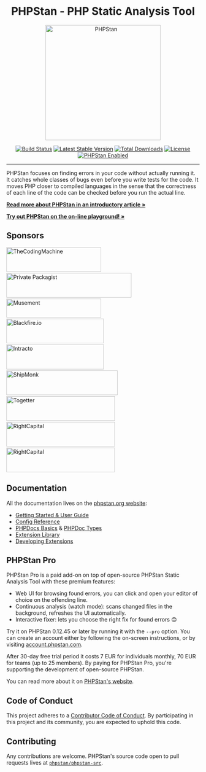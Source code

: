 <h1 align="center">PHPStan - PHP Static Analysis Tool</h1>

<p align="center">
	<img src="https://i.imgur.com/MOt7taM.png" alt="PHPStan" width="300" height="300">
</p>

<p align="center">
	<a href="https://github.com/phpstan/phpstan/actions"><img src="https://github.com/phpstan/phpstan/workflows/Build/badge.svg" alt="Build Status"></a>
	<a href="https://packagist.org/packages/phpstan/phpstan"><img src="https://poser.pugx.org/phpstan/phpstan/v/stable" alt="Latest Stable Version"></a>
	<a href="https://packagist.org/packages/phpstan/phpstan/stats"><img src="https://poser.pugx.org/phpstan/phpstan/downloads" alt="Total Downloads"></a>
	<a href="https://choosealicense.com/licenses/mit/"><img src="https://poser.pugx.org/phpstan/phpstan/license" alt="License"></a>
	<a href="https://phpstan.org/"><img src="https://img.shields.io/badge/PHPStan-enabled-brightgreen.svg?style=flat" alt="PHPStan Enabled"></a>
</p>

------

PHPStan focuses on finding errors in your code without actually running it. It catches whole classes of bugs
even before you write tests for the code. It moves PHP closer to compiled languages in the sense that the correctness of each line of the code
can be checked before you run the actual line.

**[Read more about PHPStan in an introductory article »](https://phpstan.org/blog/find-bugs-in-your-code-without-writing-tests)**

**[Try out PHPStan on the on-line playground! »](https://phpstan.org/)**

## Sponsors

<a href="https://coders.thecodingmachine.com/phpstan"><img src="https://i.imgur.com/kQhNOTP.png" alt="TheCodingMachine" width="247" height="64"></a>
&nbsp;&nbsp;&nbsp;
<a href="https://packagist.com/?utm_source=phpstan&utm_medium=readme&utm_campaign=sponsorlogo"><img src="https://i.imgur.com/PmMC45f.png" alt="Private Packagist" width="326" height="64"></a>
&nbsp;&nbsp;&nbsp;
<a href="https://musement.recruiterbox.com/jobs/f661d5d5676e4c578d289bcf2fb40b02"><img src="https://i.imgur.com/uw5rAlR.png" alt="Musement" width="247" height="49"></a>
&nbsp;&nbsp;&nbsp;
<a href="https://blackfire.io/docs/introduction?utm_source=phpstan&utm_medium=github_readme&utm_campaign=logo"><img src="https://i.imgur.com/zR8rsqk.png" alt="Blackfire.io" width="254" height="64"></a>
&nbsp;&nbsp;&nbsp;
<a href="https://www.intracto.com/"><img src="https://i.imgur.com/XRCDGZi.png" alt="Intracto" width="254" height="65"></a>
&nbsp;&nbsp;&nbsp;
<a href="https://www.startupjobs.cz/startup/shipmonk"><img src="https://i.imgur.com/bAC47za.jpg" alt="ShipMonk" width="290" height="64"></a>
&nbsp;&nbsp;&nbsp;
<a href="https://togetter.com/"><img src="https://i.imgur.com/x9n5cj3.png" alt="Togetter" width="283" height="64"></a>
&nbsp;&nbsp;&nbsp;
<a href="https://join.rightcapital.com/?utm_source=phpstan&utm_medium=github&utm_campaign=sponsorship"><img src="https://i.imgur.com/EuIgI08.png" alt="RightCapital" width="283" height="64"></a>
&nbsp;&nbsp;&nbsp;
<a href="https://www.contentkingapp.com/careers/php-developer/"><img src="https://i.imgur.com/0blm7ki.png" alt="RightCapital" width="283" height="64"></a>

## Documentation

All the documentation lives on the [phpstan.org website](https://phpstan.org/):

* [Getting Started & User Guide](https://phpstan.org/user-guide/getting-started)
* [Config Reference](https://phpstan.org/config-reference)
* [PHPDocs Basics](https://phpstan.org/writing-php-code/phpdocs-basics) & [PHPDoc Types](https://phpstan.org/writing-php-code/phpdoc-types)
* [Extension Library](https://phpstan.org/user-guide/extension-library)
* [Developing Extensions](https://phpstan.org/developing-extensions/extension-types)

## PHPStan Pro

PHPStan Pro is a paid add-on on top of open-source PHPStan Static Analysis Tool with these premium features:

* Web UI for browsing found errors, you can click and open your editor of choice on the offending line.
* Continuous analysis (watch mode): scans changed files in the background, refreshes the UI automatically.
* Interactive fixer: lets you choose the right fix for found errors :blush:

Try it on PHPStan 0.12.45 or later by running it with the `--pro` option. You can create an account either by following the on-screen instructions, or by visiting [account.phpstan.com](https://account.phpstan.com/).

After 30-day free trial period it costs 7 EUR for individuals monthly, 70 EUR for teams (up to 25 members). By paying for PHPStan Pro, you're supporting the development of open-source PHPStan.

You can read more about it on [PHPStan's website](https://phpstan.org/blog/introducing-phpstan-pro).

## Code of Conduct

This project adheres to a [Contributor Code of Conduct](https://github.com/phpstan/phpstan/blob/master/CODE_OF_CONDUCT.md). By participating in this project and its community, you are expected to uphold this code.

## Contributing

Any contributions are welcome. PHPStan's source code open to pull requests lives at [`phpstan/phpstan-src`](https://github.com/phpstan/phpstan-src).
